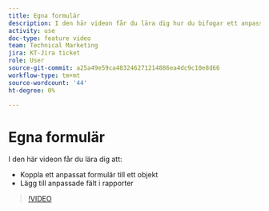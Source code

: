 ```yaml
---
title: Egna formulär
description: I den här videon får du lära dig hur du bifogar ett anpassat formulär till ett objekt och lägger till anpassade fält i rapporter.
activity: use
doc-type: feature video
team: Technical Marketing
jira: KT-Jira ticket
role: User
source-git-commit: a25a49e59ca483246271214886ea4dc9c10e8d66
workflow-type: tm+mt
source-wordcount: '44'
ht-degree: 0%

---
```


# Egna formulär

I den här videon får du lära dig att:

* Koppla ett anpassat formulär till ett objekt
* Lägg till anpassade fält i rapporter

>[!VIDEO](https://video.tv.adobe.com/v/335173/?quality=12&learn=on)
